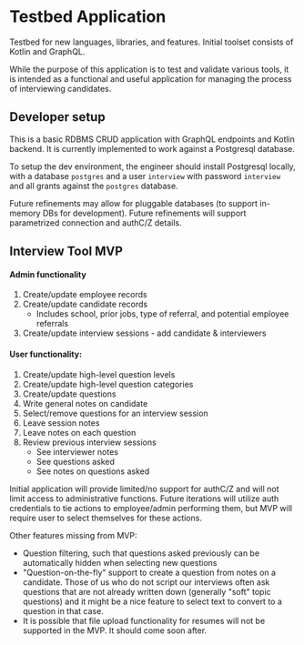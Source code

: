 # Testbed Application
Testbed for new languages, libraries, and features. Initial toolset
consists of Kotlin and GraphQL.

While the purpose of this application is to test and validate various
tools, it is intended as a functional and useful application for
managing the process of interviewing candidates.

## Developer setup
This is a basic RDBMS CRUD application with GraphQL endpoints and Kotlin
backend. It is currently implemented to work against a Postgresql database.

To setup the dev environment, the engineer should install Postgresql locally,
with a database `postgres` and a user `interview` with password `interview`
and all grants against the `postgres` database.

Future refinements may allow for pluggable databases (to support in-memory
DBs for development). Future refinements will support parametrized connection
and authC/Z details.

## Interview Tool MVP

#### Admin functionality

1. Create/update employee records
2. Create/update candidate records
	* Includes school, prior jobs, type of referral, and potential employee referrals
3. Create/update interview sessions - add candidate & interviewers

#### User functionality:

1. Create/update high-level question levels
2. Create/update high-level question categories
3. Create/update questions
4. Write general notes on candidate
5. Select/remove questions for an interview session
6. Leave session notes
7. Leave notes on each question
8. Review previous interview sessions
	* See interviewer notes
	* See questions asked
	* See notes on questions asked

Initial application will provide limited/no support for authC/Z and will not limit access to administrative functions. Future iterations will utilize auth credentials to tie actions to employee/admin performing them, but MVP will require user to select themselves for these actions.

Other features missing from MVP:

* Question filtering, such that questions asked previously can be automatically hidden when selecting new questions
* "Question-on-the-fly" support to create a question from notes on a candidate. Those of us who do not script our interviews often ask questions that are not already written down (generally "soft" topic questions) and it might be a nice feature to select text to convert to a question in that case.
* It is possible that file upload functionality for resumes will not be supported in the MVP. It should come soon after.